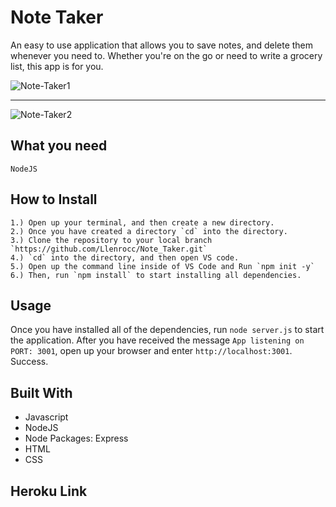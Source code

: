# Note Taker

An easy to use application that allows you to save notes, and delete them whenever you need to. 
Whether you're on the go or need to write a grocery list, this app is for you.

![Note-Taker1](https://user-images.githubusercontent.com/62081345/96357256-b0762080-10c7-11eb-81cc-31540e7564b8.gif)
***
![Note-Taker2](https://user-images.githubusercontent.com/62081345/96357262-bf5cd300-10c7-11eb-960f-4bb01ecf13b2.gif)

## What you need

`NodeJS`

## How to Install
```
1.) Open up your terminal, and then create a new directory.
2.) Once you have created a directory `cd` into the directory.
3.) Clone the repository to your local branch `https://github.com/Llenrocc/Note_Taker.git`
4.) `cd` into the directory, and then open VS code.
5.) Open up the command line inside of VS Code and Run `npm init -y`
6.) Then, run `npm install` to start installing all dependencies.
```

## Usage

Once you have installed all of the dependencies, run `node server.js` to start the application. 
After you have received the message `App listening on PORT: 3001`, open up your browser and enter
`http://localhost:3001`. Success. 

## Built With

* Javascript
* NodeJS
* Node Packages: Express
* HTML
* CSS 

## Heroku Link




